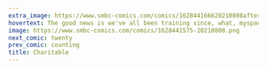 ```yaml
---
extra_image: https://www.smbc-comics.com/comics/162844166620210808after.png
hovertext: The good news is we've all been training since, what, myspace?
image: https://www.smbc-comics.com/comics/1628441575-20210808.png
next_comic: twenty
prev_comic: counting
title: Charitable
---
```


